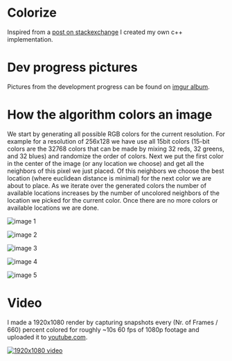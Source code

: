 # Colorize
Inspired from a [post on stackexchange](https://codegolf.stackexchange.com/a/22326) I created my own c++ implementation.

# Dev progress pictures
Pictures from the development progress can be found on [imgur album](https://imgur.com/a/i4BBQm7).

# How the algorithm colors an image

We start by generating all possible RGB colors for the current resolution. For example for a resolution of 256x128 
we have use all 15bit colors (15-bit colors are the 32768 colors that can be made by mixing 32 reds, 32 greens, and 32 blues)
and randomize the order of colors. 
Next we put the first color in the center of the image (or any location we choose) and get all the neighbors of this pixel 
we just placed. Of this neighbors we choose the best location (where euclidean distance is minimal) for the next color we are 
about to place. As we iterate over the generated colors the number of available locations increases by the number of uncolored 
neighbors of the location we picked for the current color. Once there are no more colors or available locations we are done.

![image 1](https://imgur.com/FHsMIsE)

![image 2](https://imgur.com/Fimji6o)

![image 3](https://imgur.com/nqa0rPP)

![image 4](https://imgur.com/faIQAEw)

![image 5](https://imgur.com/2ytgLGf)

# Video
I made a 1920x1080 render by capturing snapshots every (Nr. of Frames / 660) percent colored for roughly ~10s 60 fps 
of 1080p footage and uploaded it to [youtube.com](http://www.youtube.com/watch?v=tHLiE3ykvAU). 

[![1920x1080 video](http://img.youtube.com/vi/tHLiE3ykvAU/0.jpg)](http://www.youtube.com/watch?v=tHLiE3ykvAU)

